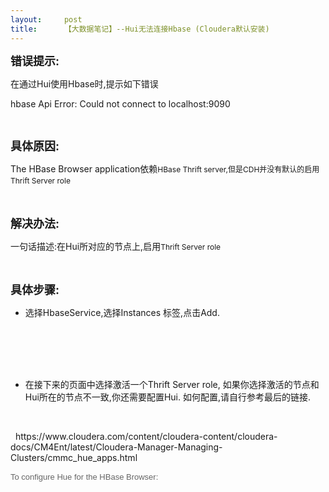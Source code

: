 ```yaml
---
layout:     post
title:      【大数据笔记】--Hui无法连接Hbase (Cloudera默认安装)
---
```

<div id="article_content" class="article_content clearfix csdn-tracking-statistics" data-pid="blog" data-mod="popu_307" data-dsm="post">
								            <link rel="stylesheet" href="https://csdnimg.cn/release/phoenix/template/css/ck_htmledit_views-f76675cdea.css">
						<div class="htmledit_views" id="content_views">
                <div class="iteye-blog-content-contain" style="font-size:14px;">
<p><strong><span style="font-size:18px;">错误提示:</span></strong></p>
<p>在通过Hui使用Hbase时,提示如下错误</p>
<p>hbase Api Error: Could not connect to localhost:9090</p>
<p> </p>
<p><span style="font-size:18px;"><strong>具体原因:</strong></span></p>
<p>The HBase Browser application依赖<span style="font-size:12px;line-height:1.5;">HBase Thrift server,但是CDH并没有默认的启用</span><span style="font-size:12px;line-height:1.5;">Thrift Server role</span></p>
<p> </p>
<p><strong><span style="font-size:18px;">解决办法:</span></strong></p>
<p>一句话描述:在Hui所对应的节点上,启用<span style="font-size:12px;line-height:1.5;">Thrift Server role</span></p>
<p> </p>
<p><span style="font-size:18px;"><strong>具体步骤:</strong></span></p>
<ul><li>选择HbaseService,选择Instances 标签,点击Add.</li>
</ul><p><span style="font-size:12px;line-height:1.5;"><br><img src="http://dl2.iteye.com/upload/attachment/0100/2318/c8b235cc-7ef3-3f81-a579-2e7e255eb1ed.jpg" alt=""><br> </span></p>
<p> </p>
<ul><li>在接下来的页面中选择激活一个Thrift Server role, 如果你选择激活的节点和Hui所在的节点不一致,你还需要配置Hui. 如何配置,请自行参考最后的链接.</li>
</ul><p><img src="http://dl2.iteye.com/upload/attachment/0100/2320/8ff69f9e-da76-34f4-8cd1-f20db46a8be0.jpg" alt=""><br> </p>
<p>  https://www.cloudera.com/content/cloudera-content/cloudera-docs/CM4Ent/latest/Cloudera-Manager-Managing-Clusters/cmmc_hue_apps.html</p>
<p><span style="color:#666666;font-family:Arial, sans-serif;font-size:13px;line-height:17.33333396911621px;">To configure Hue for the HBase Browser:</span></p>
<p> </p>
</div>            </div>
                </div>